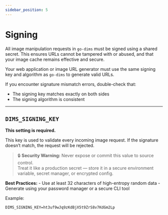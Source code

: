 ```yaml
--- 
sidebar_position: 5 
---
```


# Signing

All image manipulation requests in `go-dims` must be signed using a shared secret. This ensures URLs
cannot be tampered with or abused, and that your image cache remains effective and secure.

Your web application or image URL generator must use the same signing key and algorithm as `go-dims`
to generate valid URLs.

If you encounter signature mismatch errors, double-check that: 
- The signing key matches exactly on both sides 
- The signing algorithm is consistent

---

## `DIMS_SIGNING_KEY`

**This setting is required.**

This key is used to validate every incoming image request. If the signature doesn’t match, the
request will be rejected.

> 🔒 **Security Warning:** 
> Never expose or commit this value to source control.  
> Treat it like a production secret — store it in a secure environment variable, secret manager, or encrypted config.

**Best Practices:** - Use at least 32 characters of high-entropy random data - Generate using your
password manager or a secure CLI tool

Example:

``` 
DIMS_SIGNING_KEY=ht3uf9wJq9zKdBjX5t9ZrS8v7KdGm2Lp 
```